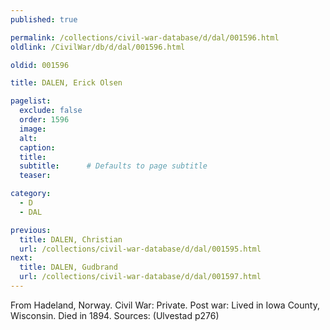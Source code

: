 ```yaml
---
published: true

permalink: /collections/civil-war-database/d/dal/001596.html
oldlink: /CivilWar/db/d/dal/001596.html

oldid: 001596

title: DALEN, Erick Olsen

pagelist:
  exclude: false
  order: 1596
  image: 
  alt:
  caption:
  title:
  subtitle:      # Defaults to page subtitle
  teaser:

category: 
  - D 
  - DAL

previous:
  title: DALEN, Christian
  url: /collections/civil-war-database/d/dal/001595.html  
next:
  title: DALEN, Gudbrand
  url: /collections/civil-war-database/d/dal/001597.html   
---
```

From Hadeland, Norway. Civil War: Private. Post war: Lived in Iowa County, Wisconsin. Died in 1894. Sources: (Ulvestad p276)